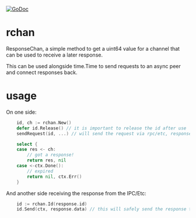 [![GoDoc](https://godoc.org/github.com/KarpelesLab/rchan?status.svg)](https://godoc.org/github.com/KarpelesLab/rchan)

# rchan

ResponseChan, a simple method to get a uint64 value for a channel that can be used to receive a later response.

This can be used alongside time.Time to send requests to an async peer and connect responses back.

# usage

On one side:

```go
	id, ch := rchan.New()
	defer id.Release() // it is important to release the id after use
	sendRequest(id, ...) // will send the request via rpc/etc, response is expected to come back through a different channel

	select {
	case res <- ch:
		// got a response!
		return res, nil
	case <-ctx.Done():
		// expired
		return nil, ctx.Err()
	}
```

And another side receiving the response from the IPC/Etc:

```go
	id := rchan.Id(response.id)
	id.Send(ctx, response.data) // this will safely send the response to the recipient, other methods are available
```
